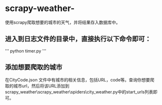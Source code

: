 # scrapy-weather-
使用scrapy爬取想要的城市的天气，并将结果存入数据库中。


## 进入到日志文件的目录中，直接执行以下命令即可：
'''
python timer.py
'''

## 添加想要爬取的城市
在CityCode.json 文件中有城市的相关信息，包括URL，code等。查询你想要爬取的城市url，然后将该URL添加到
scrapy_weather\scrapy_weather\spiders\city_weather.py中的start_urls列表即可。
